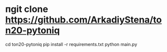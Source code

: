 # пgit clone https://github.com/ArkadiyStena/ton20-pytoniq
cd ton20-pytoniq
pip install -r requirements.txt
python main.py

